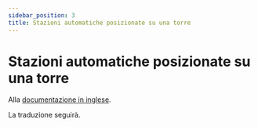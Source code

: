 ```yaml
---
sidebar_position: 3
title: Stazioni automatiche posizionate su una torre
---
```


# Stazioni automatiche posizionate su una torre

Alla [documentazione in inglese](https://opendatadocs.meteoswiss.ch/a-data-groundbased/a3-automatic-tower-stations).

La traduzione seguirà.
